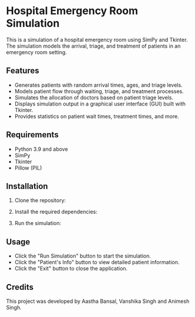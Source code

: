# Hospital Emergency Room Simulation

This is a simulation of a hospital emergency room using SimPy and Tkinter. The simulation models the arrival, triage, and treatment of patients in an emergency room setting.

## Features

- Generates patients with random arrival times, ages, and triage levels.
- Models patient flow through waiting, triage, and treatment processes.
- Simulates the allocation of doctors based on patient triage levels.
- Displays simulation output in a graphical user interface (GUI) built with Tkinter.
- Provides statistics on patient wait times, treatment times, and more.

## Requirements

- Python 3.9 and above
- SimPy
- Tkinter
- Pillow (PIL)

## Installation

1. Clone the repository:

2. Install the required dependencies:

3. Run the simulation:

## Usage

- Click the "Run Simulation" button to start the simulation.
- Click the "Patient's Info" button to view detailed patient information.
- Click the "Exit" button to close the application.

## Credits

This project was developed by Aastha Bansal, Vanshika Singh and Animesh Singh.
